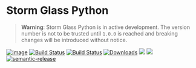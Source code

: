 # Storm Glass Python

> **Warning**: Storm Glass Python is in active development. The version number is not to be trusted until `1.0.0` is
> reached and breaking changes will be introduced without notice.

[![image](https://img.shields.io/pypi/v/stormglass.svg)](https://pypi.org/project/stormglass/)
[![Build Status](https://github.com/caalle/stormglass-python/workflows/Code%20Quality/badge.svg)](https://github.com/caalle/stormglass-python/workflows/Code%20Quality/badge.svg)
[![Build Status](https://github.com/caalle/stormglass-python/workflows/Release/badge.svg)](https://github.com/caalle/stormglass-python/workflows/Release/badge.svg)
[![Downloads](https://img.shields.io/pypi/dm/stormglass)](https://img.shields.io/pypi/dm/stormglass)
[![](https://img.shields.io/pypi/pyversions/stormglass.svg)](https://pypi.org/pypi/stormglass/)
[![](https://img.shields.io/pypi/l/stormglass.svg)](https://pypi.org/pypi/stormglass/)
[![semantic-release](https://img.shields.io/badge/%20%20%F0%9F%93%A6%F0%9F%9A%80-semantic--release-e10079.svg)](https://github.com/semantic-release/semantic-release)
